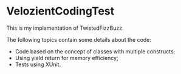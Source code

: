 # VelozientCodingTest

This is my implamentation of TwistedFizzBuzz.

The following topics contain some details about the code:

- Code based on the concept of classes with multiple constructs;
- Using yield return for memory efficiency;
- Tests using XUnit.